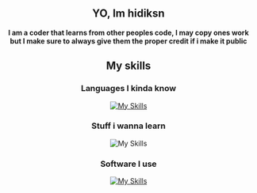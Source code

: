 <div align="center">
  
<br>


## YO, Im hidiksn


**I am a coder that learns from other peoples code, I may copy ones work but I make sure to always give them the proper credit if i make it public**

## My skills

### Languages I kinda know

[![My Skills](https://skillicons.dev/icons?i=html,js,css,bash,debian,java&perline=10)](https://skillicons.dev)


### Stuff i wanna learn

![My Skills](https://skillicons.dev/icons?i=python,lua&perline=10)


### Software I use

[![My Skills](https://skillicons.dev/icons?i=vscode,godot,aws,blender,github,replit,unrealengine,unity&perline=10)](https://skillicons.dev)


</div>
